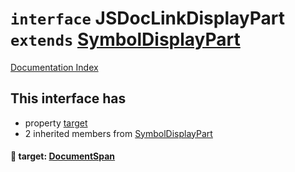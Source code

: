 # `interface` JSDocLinkDisplayPart `extends` [SymbolDisplayPart](../interface.SymbolDisplayPart/README.md)

[Documentation Index](../README.md)

## This interface has

- property [target](#-target-documentspan)
- 2 inherited members from [SymbolDisplayPart](../interface.SymbolDisplayPart/README.md)


#### 📄 target: [DocumentSpan](../interface.DocumentSpan/README.md)



